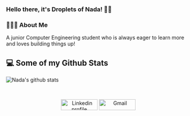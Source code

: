 ### Hello there, it's Droplets of Nada! 💁💦

<div align="left"> 
  <h3> 👨🏻‍💻 About Me </h3>
    A junior Computer Engineering student who is always eager to learn more and loves building things up! 
</div> 


## 💻 Some of my Github Stats 
  ![Nada's github stats](https://github-readme-stats.vercel.app/api?username=nadakhalled&show_icons=true&theme=synthwave)

<br>
<p align="center">
    <a href="https://www.linkedin.com/in/nada-elkhamy-5402b6188/"><img alt="Linkedin profile" title="Linkedin" src="https://raw.githubusercontent.com/Thomas-George-T/Thomas-George-T/master/assets/linkedin.svg" width="100" height="30" /></a>
    <a href="mailto:nadaelkhamy@gmail.com"><img alt="Gmail" src="https://raw.githubusercontent.com/Thomas-George-T/Thomas-George-T/master/assets/google-gmail.svg" title="Email" width="100" height="30" /></a>
